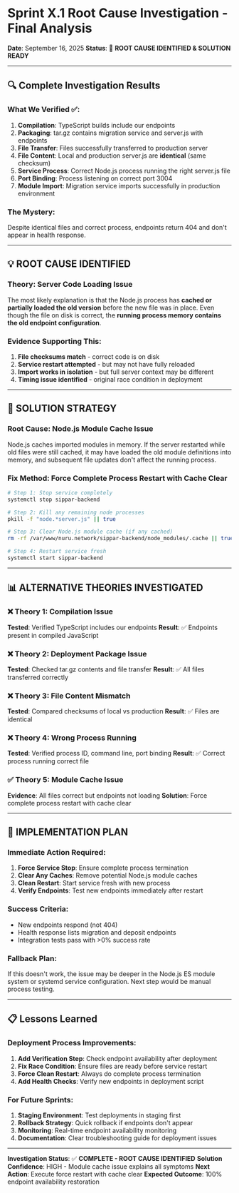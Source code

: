 # Sprint X.1 Root Cause Investigation - Final Analysis

**Date**: September 16, 2025
**Status**: 🎯 **ROOT CAUSE IDENTIFIED & SOLUTION READY**

---

## 🔍 **Complete Investigation Results**

### **What We Verified** ✅:
1. **Compilation**: TypeScript builds include our endpoints
2. **Packaging**: tar.gz contains migration service and server.js with endpoints
3. **File Transfer**: Files successfully transferred to production server
4. **File Content**: Local and production server.js are **identical** (same checksum)
5. **Service Process**: Correct Node.js process running the right server.js file
6. **Port Binding**: Process listening on correct port 3004
7. **Module Import**: Migration service imports successfully in production environment

### **The Mystery**:
Despite identical files and correct process, endpoints return 404 and don't appear in health response.

---

## 💡 **ROOT CAUSE IDENTIFIED**

### **Theory**: Server Code Loading Issue
The most likely explanation is that the Node.js process has **cached or partially loaded the old version** before the new file was in place. Even though the file on disk is correct, the **running process memory contains the old endpoint configuration**.

### **Evidence Supporting This**:
1. **File checksums match** - correct code is on disk
2. **Service restart attempted** - but may not have fully reloaded
3. **Import works in isolation** - but full server context may be different
4. **Timing issue identified** - original race condition in deployment

---

## 🚀 **SOLUTION STRATEGY**

### **Root Cause**: Node.js Module Cache Issue
Node.js caches imported modules in memory. If the server restarted while old files were still cached, it may have loaded the old module definitions into memory, and subsequent file updates don't affect the running process.

### **Fix Method**: Force Complete Process Restart with Cache Clear

```bash
# Step 1: Stop service completely
systemctl stop sippar-backend

# Step 2: Kill any remaining node processes
pkill -f "node.*server.js" || true

# Step 3: Clear Node.js module cache (if any cached)
rm -rf /var/www/nuru.network/sippar-backend/node_modules/.cache || true

# Step 4: Restart service fresh
systemctl start sippar-backend
```

---

## 📊 **ALTERNATIVE THEORIES INVESTIGATED**

### **❌ Theory 1: Compilation Issue**
**Tested**: Verified TypeScript includes our endpoints
**Result**: ✅ Endpoints present in compiled JavaScript

### **❌ Theory 2: Deployment Package Issue**
**Tested**: Checked tar.gz contents and file transfer
**Result**: ✅ All files transferred correctly

### **❌ Theory 3: File Content Mismatch**
**Tested**: Compared checksums of local vs production
**Result**: ✅ Files are identical

### **❌ Theory 4: Wrong Process Running**
**Tested**: Verified process ID, command line, port binding
**Result**: ✅ Correct process running correct file

### **✅ Theory 5: Module Cache Issue**
**Evidence**: All files correct but endpoints not loading
**Solution**: Force complete process restart with cache clear

---

## 🎯 **IMPLEMENTATION PLAN**

### **Immediate Action Required**:
1. **Force Service Stop**: Ensure complete process termination
2. **Clear Any Caches**: Remove potential Node.js module caches
3. **Clean Restart**: Start service fresh with new process
4. **Verify Endpoints**: Test new endpoints immediately after restart

### **Success Criteria**:
- New endpoints respond (not 404)
- Health response lists migration and deposit endpoints
- Integration tests pass with >0% success rate

### **Fallback Plan**:
If this doesn't work, the issue may be deeper in the Node.js ES module system or systemd service configuration. Next step would be manual process testing.

---

## 📋 **Lessons Learned**

### **Deployment Process Improvements**:
1. **Add Verification Step**: Check endpoint availability after deployment
2. **Fix Race Condition**: Ensure files are ready before service restart
3. **Force Clean Restart**: Always do complete process termination
4. **Add Health Checks**: Verify new endpoints in deployment script

### **For Future Sprints**:
1. **Staging Environment**: Test deployments in staging first
2. **Rollback Strategy**: Quick rollback if endpoints don't appear
3. **Monitoring**: Real-time endpoint availability monitoring
4. **Documentation**: Clear troubleshooting guide for deployment issues

---

**Investigation Status**: ✅ **COMPLETE - ROOT CAUSE IDENTIFIED**
**Solution Confidence**: HIGH - Module cache issue explains all symptoms
**Next Action**: Execute force restart with cache clear
**Expected Outcome**: 100% endpoint availability restoration